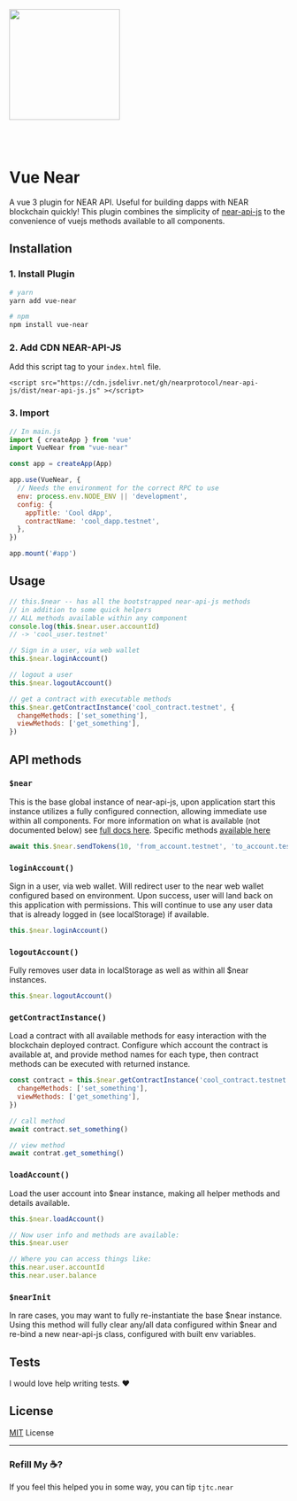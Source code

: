 <br />
<br />

<p>
<img src="https://near.org/wp-content/themes/near-19/assets/img/neue/logo.svg?t=1600963474" width="200">
</p>

<br />
<br />

# Vue Near
A vue 3 plugin for NEAR API. Useful for building dapps with NEAR blockchain quickly! This plugin combines the simplicity of [near-api-js](https://github.com/near/near-api-js/) to the convenience of vuejs methods available to all components.

## Installation

### 1. Install Plugin
```bash
# yarn
yarn add vue-near

# npm
npm install vue-near
```

### 2. Add CDN NEAR-API-JS

Add this script tag to your `index.html` file.
```
<script src="https://cdn.jsdelivr.net/gh/nearprotocol/near-api-js/dist/near-api-js.js" ></script>
```


### 3. Import

```js
// In main.js
import { createApp } from 'vue'
import VueNear from "vue-near"

const app = createApp(App)

app.use(VueNear, {
  // Needs the environment for the correct RPC to use
  env: process.env.NODE_ENV || 'development',
  config: {
    appTitle: 'Cool dApp',
    contractName: 'cool_dapp.testnet',
  },
})

app.mount('#app')
```

## Usage

```js
// this.$near -- has all the bootstrapped near-api-js methods
// in addition to some quick helpers
// ALL methods available within any component
console.log(this.$near.user.accountId)
// -> 'cool_user.testnet'

// Sign in a user, via web wallet
this.$near.loginAccount()

// logout a user
this.$near.logoutAccount()

// get a contract with executable methods
this.$near.getContractInstance('cool_contract.testnet', {
  changeMethods: ['set_something'],
  viewMethods: ['get_something'],
})
```

## API methods

### `$near`

This is the base global instance of near-api-js, upon application start this instance utilizes a fully configured connection, allowing immediate use within all components.
For more information on what is available (not documented below) see [full docs here](https://near.github.io/near-api-js/). Specific methods [available here](https://near.github.io/near-api-js/classes/_near_.near.html)

```js
await this.$near.sendTokens(10, 'from_account.testnet', 'to_account.testnet')
```

### `loginAccount()`

Sign in a user, via web wallet. Will redirect user to the near web wallet configured based on environment. Upon success, user will land back on this application with permissions. This will continue to use any user data that is already logged in (see localStorage) if available.

```js
this.$near.loginAccount()
```

### `logoutAccount()`

Fully removes user data in localStorage as well as within all $near instances.

```js
this.$near.logoutAccount()
```

### `getContractInstance()`

Load a contract with all available methods for easy interaction with the blockchain deployed contract. Configure which account the contract is available at, and provide method names for each type, then contract methods can be executed with returned instance.

```js
const contract = this.$near.getContractInstance('cool_contract.testnet', {
  changeMethods: ['set_something'],
  viewMethods: ['get_something'],
})

// call method
await contract.set_something()

// view method
await contrat.get_something()
```

### `loadAccount()`

Load the user account into $near instance, making all helper methods and details available.

```js
this.$near.loadAccount()

// Now user info and methods are available:
this.$near.user

// Where you can access things like:
this.near.user.accountId
this.near.user.balance
```

### `$nearInit`

In rare cases, you may want to fully re-instantiate the base $near instance. Using this method will fully clear any/all data configured within $near and re-bind a new near-api-js class, configured with built env variables.

## Tests

I would love help writing tests. ❤️

## License

[MIT](LICENSE.txt) License

----

### Refill My ☕️?

If you feel this helped you in some way, you can tip `tjtc.near`
